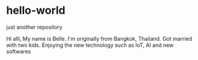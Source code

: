 # hello-world
just another repository

Hi alll, 
My name is Belle. I'm originally from Bangkok, Thailand. 
Got married with two kids. Enjoying the new technology such as IoT, AI and new softwares
